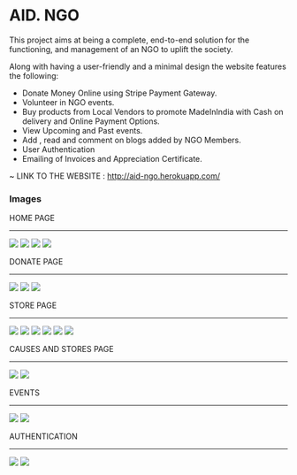 # AID. NGO  
This project aims at being a complete, end-to-end solution for the functioning, and management of an NGO to uplift the society.

Along with having a user-friendly and a minimal design the website features the following:

* Donate Money Online using Stripe Payment Gateway.
* Volunteer in NGO events.
* Buy products from Local Vendors to promote MadeInIndia with Cash on delivery and Online Payment Options.
* View Upcoming and Past events.
* Add , read and comment on blogs added by NGO Members.
* User Authentication
* Emailing of Invoices and Appreciation Certificate.



~ LINK TO THE WEBSITE : http://aid-ngo.herokuapp.com/


### Images

HOME PAGE
<hr>
<img src="https://github.com/bhavya092/AID.-NGO/blob/main/screenshots/home1.png">
<img src="https://github.com/bhavya092/AID.-NGO/blob/main/screenshots/home2.png">
<img src="https://github.com/bhavya092/AID.-NGO/blob/main/screenshots/home3.png">
<img src="https://github.com/bhavya092/AID.-NGO/blob/main/screenshots/home4.png">
<br>


DONATE PAGE
<hr>
<img src="https://github.com/bhavya092/AID.-NGO/blob/main/screenshots/donate.png">
<img src="https://github.com/bhavya092/AID.-NGO/blob/main/screenshots/card.png">
<img src="https://github.com/bhavya092/AID.-NGO/blob/main/screenshots/confirmdonate.png">
<br>


STORE PAGE
<hr>
<img src="https://github.com/bhavya092/AID.-NGO/blob/main/screenshots/store1.png">
<img src="https://github.com/bhavya092/AID.-NGO/blob/main/screenshots/store2.png">
<img src="https://github.com/bhavya092/AID.-NGO/blob/main/screenshots/store3.png">
<img src="https://github.com/bhavya092/AID.-NGO/blob/main/screenshots/cart.png">
<img src="https://github.com/bhavya092/AID.-NGO/blob/main/screenshots/delivery.png">
<img src="https://github.com/bhavya092/AID.-NGO/blob/main/screenshots/confirmdonate.png">
<br>


CAUSES AND STORES PAGE
<hr>
<img src="https://github.com/bhavya092/AID.-NGO/blob/main/screenshots/causes.png">
<img src="https://github.com/bhavya092/AID.-NGO/blob/main/screenshots/stories.png">
<br>


EVENTS
<hr>
<img src="https://github.com/bhavya092/AID.-NGO/blob/main/screenshots/upcoming.png">
<img src="https://github.com/bhavya092/AID.-NGO/blob/main/screenshots/past.png">
<br>


AUTHENTICATION
<hr>
<img src="https://github.com/bhavya092/AID.-NGO/blob/main/screenshots/login.png">
<img src="https://github.com/bhavya092/AID.-NGO/blob/main/screenshots/signup.png">









